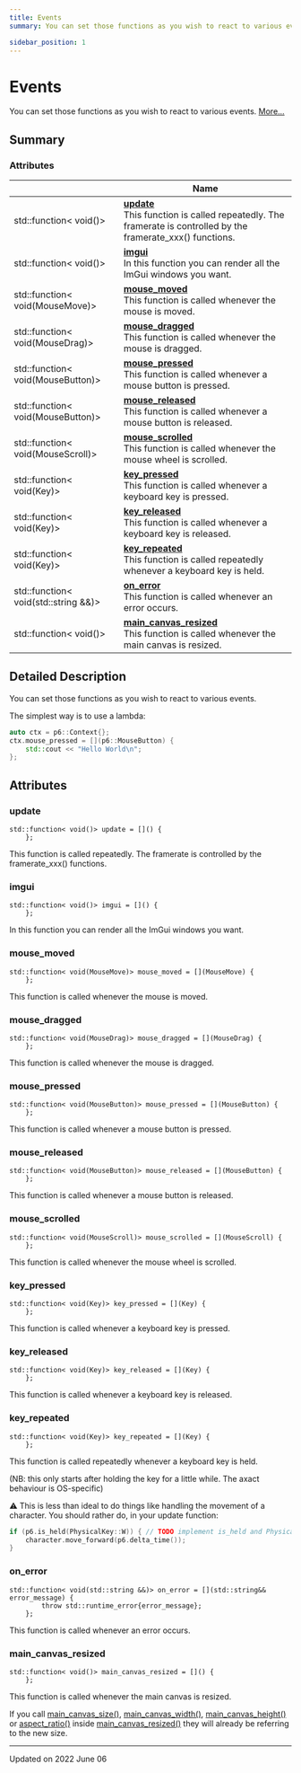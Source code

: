 ```yaml
---
title: Events
summary: You can set those functions as you wish to react to various events. 

sidebar_position: 1
---
```


# Events

You can set those functions as you wish to react to various events.  [More...](#detailed-description)

## Summary

### Attributes

|                | Name           |
| -------------- | -------------- |
| std::function< void()> | **[update](/reference/events#update)** <br/>This function is called repeatedly. The framerate is controlled by the framerate_xxx() functions.  |
| std::function< void()> | **[imgui](/reference/events#imgui)** <br/>In this function you can render all the ImGui windows you want.  |
| std::function< void(MouseMove)> | **[mouse_moved](/reference/events#mouse_moved)** <br/>This function is called whenever the mouse is moved.  |
| std::function< void(MouseDrag)> | **[mouse_dragged](/reference/events#mouse_dragged)** <br/>This function is called whenever the mouse is dragged.  |
| std::function< void(MouseButton)> | **[mouse_pressed](/reference/events#mouse_pressed)** <br/>This function is called whenever a mouse button is pressed.  |
| std::function< void(MouseButton)> | **[mouse_released](/reference/events#mouse_released)** <br/>This function is called whenever a mouse button is released.  |
| std::function< void(MouseScroll)> | **[mouse_scrolled](/reference/events#mouse_scrolled)** <br/>This function is called whenever the mouse wheel is scrolled.  |
| std::function< void(Key)> | **[key_pressed](/reference/events#key_pressed)** <br/>This function is called whenever a keyboard key is pressed.  |
| std::function< void(Key)> | **[key_released](/reference/events#key_released)** <br/>This function is called whenever a keyboard key is released.  |
| std::function< void(Key)> | **[key_repeated](/reference/events#key_repeated)** <br/>This function is called repeatedly whenever a keyboard key is held.  |
| std::function< void(std::string &&)> | **[on_error](/reference/events#on_error)** <br/>This function is called whenever an error occurs.  |
| std::function< void()> | **[main_canvas_resized](/reference/events#main_canvas_resized)** <br/>This function is called whenever the main canvas is resized.  |

## Detailed Description

You can set those functions as you wish to react to various events. 

The simplest way is to use a lambda:



```cpp
auto ctx = p6::Context{};
ctx.mouse_pressed = [](p6::MouseButton) {
    std::cout << "Hello World\n";
};
```



## Attributes

### update

```
std::function< void()> update = []() {
    };
```

This function is called repeatedly. The framerate is controlled by the framerate_xxx() functions. 

### imgui

```
std::function< void()> imgui = []() {
    };
```

In this function you can render all the ImGui windows you want. 

### mouse_moved

```
std::function< void(MouseMove)> mouse_moved = [](MouseMove) {
    };
```

This function is called whenever the mouse is moved. 

### mouse_dragged

```
std::function< void(MouseDrag)> mouse_dragged = [](MouseDrag) {
    };
```

This function is called whenever the mouse is dragged. 

### mouse_pressed

```
std::function< void(MouseButton)> mouse_pressed = [](MouseButton) {
    };
```

This function is called whenever a mouse button is pressed. 

### mouse_released

```
std::function< void(MouseButton)> mouse_released = [](MouseButton) {
    };
```

This function is called whenever a mouse button is released. 

### mouse_scrolled

```
std::function< void(MouseScroll)> mouse_scrolled = [](MouseScroll) {
    };
```

This function is called whenever the mouse wheel is scrolled. 

### key_pressed

```
std::function< void(Key)> key_pressed = [](Key) {
    };
```

This function is called whenever a keyboard key is pressed. 

### key_released

```
std::function< void(Key)> key_released = [](Key) {
    };
```

This function is called whenever a keyboard key is released. 

### key_repeated

```
std::function< void(Key)> key_repeated = [](Key) {
    };
```

This function is called repeatedly whenever a keyboard key is held. 

(NB: this only starts after holding the key for a little while. The axact behaviour is OS-specific)

:warning: This is less than ideal to do things like handling the movement of a character. You should rather do, in your update function:



```cpp
if (p6.is_held(PhysicalKey::W)) { // TODO implement is_held and PhysicalKey and LogicalKey
    character.move_forward(p6.delta_time());
}
```


### on_error

```
std::function< void(std::string &&)> on_error = [](std::string&& error_message) {
        throw std::runtime_error{error_message};
    };
```

This function is called whenever an error occurs. 

### main_canvas_resized

```
std::function< void()> main_canvas_resized = []() {
    };
```

This function is called whenever the main canvas is resized. 

If you call [main_canvas_size()](/reference/canvas#main_canvas_size), [main_canvas_width()](/reference/canvas#main_canvas_width), [main_canvas_height()](/reference/canvas#main_canvas_height) or [aspect_ratio()](/reference/canvas#aspect_ratio) inside [main_canvas_resized()](/reference/events#main_canvas_resized) they will already be referring to the new size. 





-------------------------------

Updated on 2022 June 06
